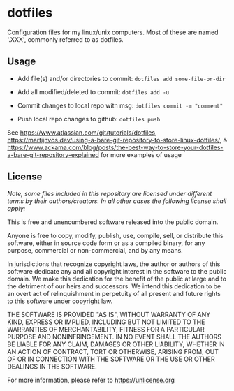 # dotfiles

Configuration files for my linux/unix computers. Most of these are named '.XXX', commonly referred to as dotfiles.

## Usage

* Add file(s) and/or directories to commit: `dotfiles add some-file-or-dir`

* Add all modified/deleted to commit: `dotfiles add -u`

* Commit changes to local repo with msg: `dotfiles commit -m "comment"`

* Push local repo changes to github: `dotfiles push`

See  https://www.atlassian.com/git/tutorials/dotfiles, https://martijnvos.dev/using-a-bare-git-repository-to-store-linux-dotfiles/, & https://www.ackama.com/blog/posts/the-best-way-to-store-your-dotfiles-a-bare-git-repository-explained for more examples of usage

## License

_Note, some files included in this repository are licensed under different terms by their authors/creators. In all other cases the following license shall apply:_

This is free and unencumbered software released into the public domain.

Anyone is free to copy, modify, publish, use, compile, sell, or
distribute this software, either in source code form or as a compiled
binary, for any purpose, commercial or non-commercial, and by any
means.

In jurisdictions that recognize copyright laws, the author or authors
of this software dedicate any and all copyright interest in the
software to the public domain. We make this dedication for the benefit
of the public at large and to the detriment of our heirs and
successors. We intend this dedication to be an overt act of
relinquishment in perpetuity of all present and future rights to this
software under copyright law.

THE SOFTWARE IS PROVIDED "AS IS", WITHOUT WARRANTY OF ANY KIND,
EXPRESS OR IMPLIED, INCLUDING BUT NOT LIMITED TO THE WARRANTIES OF
MERCHANTABILITY, FITNESS FOR A PARTICULAR PURPOSE AND NONINFRINGEMENT.
IN NO EVENT SHALL THE AUTHORS BE LIABLE FOR ANY CLAIM, DAMAGES OR
OTHER LIABILITY, WHETHER IN AN ACTION OF CONTRACT, TORT OR OTHERWISE,
ARISING FROM, OUT OF OR IN CONNECTION WITH THE SOFTWARE OR THE USE OR
OTHER DEALINGS IN THE SOFTWARE.

For more information, please refer to <https://unlicense.org>

